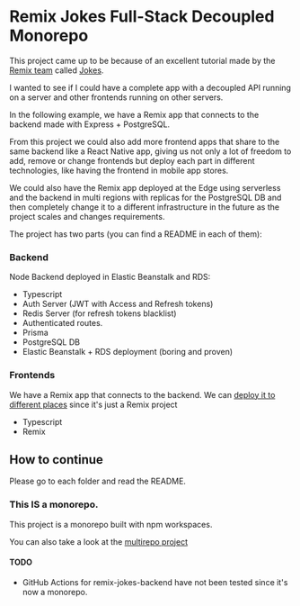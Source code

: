 # Remix Jokes Full-Stack Decoupled Monorepo


This project came up to be because of an excellent tutorial made by the [Remix team](https://remix.run/) called [Jokes](https://remix.run/docs/en/v1/tutorials/jokes). 

I wanted to see if I could have a complete app with a decoupled API running on a server and other frontends running on other servers.

In the following example, we have a Remix app that connects to the backend made with Express + PostgreSQL. 

From this project we could also add more frontend apps that share to the same backend like a React Native app, giving us not only a lot of freedom to add, remove or change frontends but deploy each part in different technologies, like having the frontend in mobile app stores.

We could also have the Remix app deployed at the Edge using serverless and the backend in multi regions with replicas for the PostgreSQL DB and then completely change it to a different infrastructure in the future as the project scales and changes requirements.

The project has two parts (you can find a README in each of them):

### Backend

Node Backend deployed in Elastic Beanstalk and RDS:

- Typescript
- Auth Server (JWT with Access and Refresh tokens)
- Redis Server (for refresh tokens blacklist)
- Authenticated routes.
- Prisma
- PostgreSQL DB
- Elastic Beanstalk + RDS deployment (boring and proven)


### Frontends

We have a Remix app that connects to the backend. We can [deploy it to different places](https://remix.run/docs/en/v1/guides/deployment) since it's just a Remix project

- Typescript
- Remix


## How to continue

Please go to each folder and read the README.

### This IS a monorepo.

This project is a monorepo built with npm workspaces.

You can also take a look at the [multirepo project](https://github.com/alfonsocartes/remix-jokes-decoupled-multirepo)

#### TODO

- GitHub Actions for remix-jokes-backend have not been tested since it's now a monorepo.